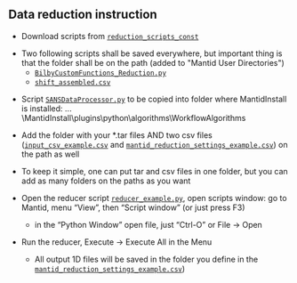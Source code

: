 ## Data reduction instruction

- Download scripts from [`reduction_scripts_const`](/reduction_scripts_const) 

* Two following scripts shall be saved everywhere, but important thing is that the folder shall be on the path (added to "Mantid User Directories")
   * [`BilbyCustomFunctions_Reduction.py`](/reduction_scripts_const/BilbyCustomFunctions_Reduction.py)
   * [`shift_assembled.csv`](/reduction_scripts_const/shift_assembled.csv)

- Script [`SANSDataProcessor.py`](/reduction_scripts_const/SANSDataProcessor.py) to be copied into folder where MantidInstall is installed: ...  \MantidInstall\plugins\python\algorithms\WorkflowAlgorithms

- Add the folder with your *.tar files AND two csv files ([`input_csv_example.csv`](/example_data_reduction_settings/input_csv_example.csv) and [`mantid_reduction_settings_example.csv`](/example_data_reduction_settings/mantid_reduction_settings_example.csv)) on the path as well

- To keep it simple, one can put tar and csv files in one folder, but you can add as many folders on the paths as you want

- Open the reducer script [`reducer_example.py`](/example_data_reduction_settings/reducer_example.py), open scripts window: go to Mantid, menu “View”, then “Script window” (or just press F3)
  * in the “Python Window” open file, just “Ctrl-O” or File -> Open

- Run the reducer, Execute -> Execute All in the Menu
  * All output 1D files will be saved in the folder you define in the [`mantid_reduction_settings_example.csv`](/example_data_reduction_settings/mantid_reduction_settings_example.csv))